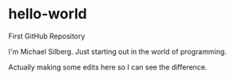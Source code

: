 # hello-world
First GitHub Repository

I'm Michael Silberg. Just starting out in the world of programming.

Actually making some edits here so I can see the difference.
